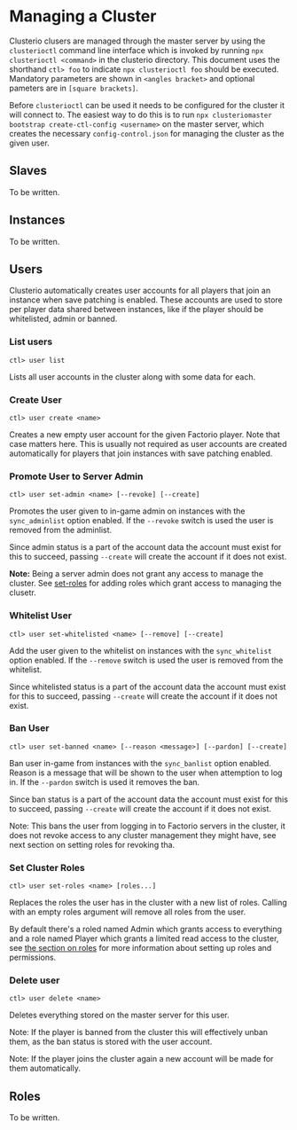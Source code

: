 Managing a Cluster
==================

Clusterio clusers are managed through the master server by using the
`clusterioctl` command line interface which is invoked by running
`npx clusterioctl <command>` in the clusterio directory.  This document
uses the shorthand `ctl> foo` to indicate `npx clusterioctl foo` should
be executed.  Mandatory parameters are shown in `<angles bracket>` and
optional pameters are in `[square brackets]`.

Before `clusterioctl` can be used it needs to be configured for the
cluster it will connect to.  The easiest way to do this is to run
`npx clusteriomaster bootstrap create-ctl-config <username>` on the
master server, which creates the necessary `config-control.json` for
managing the cluster as the given user.


Slaves
------

To be written.


Instances
---------

To be written.


Users
-----

Clusterio automatically creates user accounts for all players that join
an instance when save patching is enabled.  These accounts are used to
store per player data shared between instances, like if the player
should be whitelisted, admin or banned.

### List users

    ctl> user list

Lists all user accounts in the cluster along with some data for each.


### Create User

    ctl> user create <name>

Creates a new empty user account for the given Factorio player.  Note
that case matters here.  This is usually not required as user accounts
are created automatically for players that join instances with save
patching enabled.


### Promote User to Server Admin

    ctl> user set-admin <name> [--revoke] [--create]

Promotes the user given to in-game admin on instances with the
`sync_adminlist` option enabled.  If the `--revoke` switch is used the
user is removed from the adminlist.

Since admin status is a part of the account data the account must exist
for this to succeed, passing `--create` will create the account if it
does not exist.

**Note:** Being a server admin does not grant any access to manage the
cluster.  See [set-roles](#set-cluster-roles) for adding roles which
grant access to managing the clusetr.


### Whitelist User

    ctl> user set-whitelisted <name> [--remove] [--create]

Add the user given to the whitelist on instances with the
`sync_whitelist` option enabled.  If the `--remove` switch is used the
user is removed from the whitelist.

Since whitelisted status is a part of the account data the account must
exist for this to succeed, passing `--create` will create the account if
it does not exist.


### Ban User

    ctl> user set-banned <name> [--reason <message>] [--pardon] [--create]

Ban user in-game from instances with the `sync_banlist` option enabled.
Reason is a message that will be shown to the user when attemption to
log in.  If the `--pardon` switch is used it removes the ban.

Since ban status is a part of the account data the account must exist
for this to succeed, passing `--create` will create the account if it
does not exist.

Note: This bans the user from logging in to Factorio servers in the
cluster, it does not revoke access to any cluster management they might
have, see next section on setting roles for revoking tha.


### Set Cluster Roles

    ctl> user set-roles <name> [roles...]

Replaces the roles the user has in the cluster with a new list of roles.
Calling with an empty roles argument will remove all roles from the
user.

By default there's a roled named Admin which grants access to
everything and a role named Player which grants a limited read access to
the cluster, see [the section on roles](#roles) for more information
about setting up roles and permissions.


### Delete user

    ctl> user delete <name>

Deletes everything stored on the master server for this user.

Note: If the player is banned from the cluster this will effectively
unban them, as the ban status is stored with the user account.

Note: If the player joins the cluster again a new account will be made
for them automatically.


Roles
-----

To be written.
